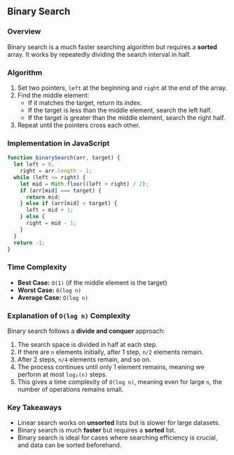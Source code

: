 ## Binary Search

### Overview

Binary search is a much faster searching algorithm but requires a **sorted** array. It works by repeatedly dividing the search interval in half.

### Algorithm

1. Set two pointers, `left` at the beginning and `right` at the end of the array.
2. Find the middle element:
   - If it matches the target, return its index.
   - If the target is less than the middle element, search the left half.
   - If the target is greater than the middle element, search the right half.
3. Repeat until the pointers cross each other.

### Implementation in JavaScript

```javascript
function binarySearch(arr, target) {
  let left = 0,
    right = arr.length - 1;
  while (left <= right) {
    let mid = Math.floor((left + right) / 2);
    if (arr[mid] === target) {
      return mid;
    } else if (arr[mid] < target) {
      left = mid + 1;
    } else {
      right = mid - 1;
    }
  }
  return -1;
}
```

### Time Complexity

- **Best Case:** `O(1)` (if the middle element is the target)
- **Worst Case:** `O(log n)`
- **Average Case:** `O(log n)`

### Explanation of `O(log n)` Complexity

Binary search follows a **divide and conquer** approach:

1. The search space is divided in half at each step.
2. If there are `n` elements initially, after 1 step, `n/2` elements remain.
3. After 2 steps, `n/4` elements remain, and so on.
4. The process continues until only 1 element remains, meaning we perform at most `log₂(n)` steps.
5. This gives a time complexity of `O(log n)`, meaning even for large `n`, the number of operations remains small.

### Key Takeaways

- Linear search works on **unsorted** lists but is slower for large datasets.
- Binary search is much **faster** but requires a **sorted** list.
- Binary search is ideal for cases where searching efficiency is crucial, and data can be sorted beforehand.
